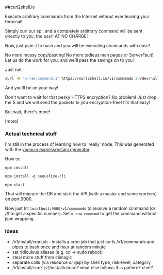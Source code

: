 ##curl2shell.io

Execute arbitrary commands from the Internet without ever leaving your terminal!

Simply curl our api, and a completely arbitrary command will be sent directly to you,
the user! AT NO CHARGE!

Now, just pipe it to bash and you will be executing commands with ease!

No more messy copy/pasting! No more tedious man pages or ServerFault! Let us
do the work for you, and we'll pass the savings on to you!

Just run:

```bash
curl -H "x-raw-command:1" https://curl2shell.io/v1/commands 2>/dev/null | sudo bash
```

And you'll be on your way!

Don't want to wait for that pesky HTTPS encryption? No problem! Just drop the S and
we will send the packets to you encryption-free! It's that easy!

But wait, there's more!

[more]


### Actual technical stuff

I'm still in the process of learning how to 'really' node. This was generated with
the [yeoman expressrestapi generator](https://github.com/trwalker/generator-express-rest-api).

How to:

`npm install`

`npm install -g sequelize-cli`

`npm start`

That will migrate the DB and start the API (with a master and some workers) on port 9000.

Now just hit `localhost:9000/v1/commands` to receive a random command (or /# to get a specific number).
Set `x-raw-command` to get the command without json wrapping.

### Ideas

* /v1/install/cron.sh - installs a cron job that just curls /v1/commands and pipes to bash once and hour at random minute
* set ridiculous aliases (e.g. cd -> sudo reboot)
* steal more stuff from climagic
* separate calls (via resource or qsp) by shell type, risk-level, category
* /v1/install/rvm? /v1/install/choco? what else follows this pattern? chef?
